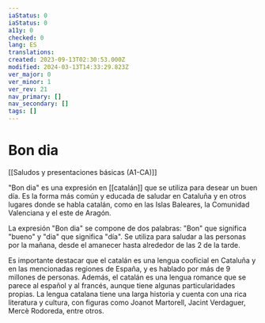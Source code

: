 ```yaml
---
iaStatus: 0
iaStatus: 0
a11y: 0
checked: 0
lang: ES
translations: 
created: 2023-09-13T02:30:53.000Z
modified: 2024-03-13T14:33:29.823Z
ver_major: 0
ver_minor: 1
ver_rev: 21
nav_primary: []
nav_secondary: []
tags: []
---
```

# Bon dia

[[Saludos y presentaciones básicas (A1-CA)]]

"Bon dia" es una expresión en [[catalán]] que se utiliza para desear un buen día. Es la forma más común y educada de saludar en Cataluña y en otros lugares donde se habla catalán, como en las Islas Baleares, la Comunidad Valenciana y el este de Aragón.

La expresión "Bon dia" se compone de dos palabras: "Bon" que significa "bueno" y "dia" que significa "día". Se utiliza para saludar a las personas por la mañana, desde el amanecer hasta alrededor de las 2 de la tarde.

Es importante destacar que el catalán es una lengua cooficial en Cataluña y en las mencionadas regiones de España, y es hablado por más de 9 millones de personas. Además, el catalán es una lengua romance que se parece al español y al francés, aunque tiene algunas particularidades propias. La lengua catalana tiene una larga historia y cuenta con una rica literatura y cultura, con figuras como Joanot Martorell, Jacint Verdaguer, Mercè Rodoreda, entre otros.